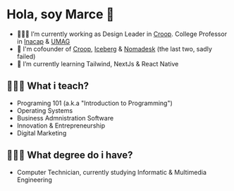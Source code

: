 # Hola, soy Marce 👋

- 👨🏻‍🏫 I’m currently working as Design Leader in [Croop](https://www.croop.cl). College Professor in [Inacap](http://www.inacap.cl) & [UMAG](http://www.umag.cl)
- 🐸 I'm cofounder of [Croop](https://www.croop.cl), [Iceberg](http://www.iceberg) & [Nomadesk](http://www.nomadesk.cl) (the last two, sadly failed)
- 🤔 I’m currently learning Tailwind, NextJs & React Native

## 👨🏻‍🏫 What i teach?

- Programing 101 (a.k.a "Introduction to Programming")
- Operating Systems
- Business Admnistration Software
- Innovation & Entrepreneurship
- Digital Marketing

## 👨🏻‍🏫 What degree do i have?

- Computer Technician, currently studying Informatic & Multimedia Engineering

